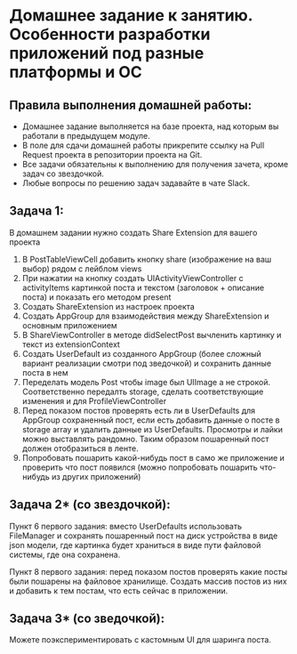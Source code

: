 # Домашнее задание к занятию. Особенности разработки приложений под разные платформы и ОС

## Правила выполнения домашней работы:

* Домашнее задание выполняется на базе проекта, над которым вы работали в предыдущем модуле. 
* В поле для сдачи домашней работы прикрепите ссылку на Pull Request проекта в репозитории проекта на Git.
* Все задачи обязательны к выполнению для получения зачета, кроме задач со звездочкой.
* Любые вопросы по решению задач задавайте в чате Slack.

## Задача 1:

В домашнем задании нужно создать Share Extension для вашего проекта

1) В PostTableViewCell добавить кнопку share (изображение на ваш выбор) рядом с лейблом views
2) При нажатии на кнопку создать UIActivityViewController c activityItems картинкой поста и текстом (заголовок + описание поста) и показать его методом present
3) Создать ShareExtension из настроек проекта
4) Создать AppGroup для взаимодействия между ShareExtension и основным приложением
5) В ShareViewController в методе didSelectPost вычленить картинку и текст из extensionContext
6) Создать UserDefault из созданного AppGroup (более сложный вариант реализации смотри под зведочкой) и сохранить данные поста в нем
7) Переделать модель Post чтобы image был UIImage а не строкой. Соответственно передалть storage, сделать соответствующие изменения и для ProfileViewController
8) Перед показом постов проверять есть ли в UserDefaults для AppGroup сохраненный пост, если есть добавить данные о посте в storage array и удалить данные из UserDefaults. Просмотры и лайки можно выставлять рандомно. Таким образом пошаренный пост должен отобразиться в ленте.
9) Попробовать пошарить какой-нибудь пост в само же приложение и проверить что пост появился (можно попробовать пошарить что-нибудь из других приложений)

## Задача 2* (со звездочкой):

Пункт 6 первого задания: вместо UserDefaults использовать FileManager и сохранять пошаренный пост на диск устройства в виде json модели, где картинка будет храниться в виде пути файловой системы, где она сохранена.

Пункт 8 первого задания: перед показом постов проверять какие посты были пошарены на файловое хранилище. Создать массив постов из них и добавить к тем постам, что есть сейчас в приложении.

## Задача 3* (со зведочкой):

Можете поэкспериментировать с кастомным UI для шаринга поста.

